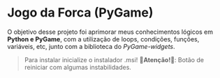 # Jogo da Forca (PyGame)

O objetivo desse projeto foi aprimorar meus conhecimentos lógicos em **Python e PyGame**, com a utilização de loops, condições, funções, variáveis, etc, junto 
com a biblioteca do *PyGame-widgets*.

> Para instalar inicialize o instalador .msi!
> 🚧**Atenção!**🚧: Botão de reiniciar com algumas instabilidades.
